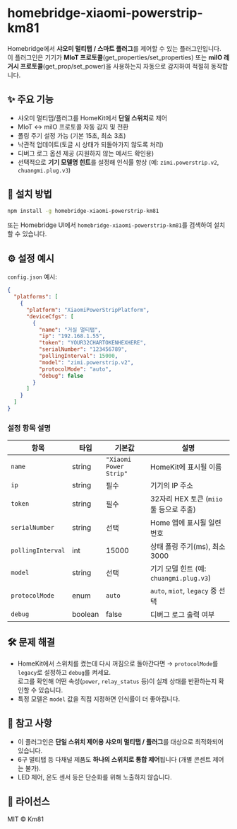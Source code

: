 # homebridge-xiaomi-powerstrip-km81

Homebridge에서 **샤오미 멀티탭 / 스마트 플러그**를 제어할 수 있는 플러그인입니다.  
이 플러그인은 기기가 **MIoT 프로토콜**(get_properties/set_properties) 또는 **miIO 레거시 프로토콜**(get_prop/set_power)을 사용하는지 자동으로 감지하여 적절히 동작합니다.

## ✨ 주요 기능

- 샤오미 멀티탭/플러그를 HomeKit에서 **단일 스위치**로 제어
- MIoT ↔ miIO 프로토콜 자동 감지 및 전환
- 폴링 주기 설정 가능 (기본 15초, 최소 3초)
- 낙관적 업데이트(토글 시 상태가 되돌아가지 않도록 처리)
- 디버그 로그 옵션 제공 (지원하지 않는 메서드 확인용)
- 선택적으로 **기기 모델명 힌트**를 설정해 인식률 향상 (예: `zimi.powerstrip.v2`, `chuangmi.plug.v3`)

## 🔧 설치 방법

```bash
npm install -g homebridge-xiaomi-powerstrip-km81
```

또는 Homebridge UI에서 `homebridge-xiaomi-powerstrip-km81`를 검색하여 설치할 수 있습니다.

## ⚙️ 설정 예시

`config.json` 예시:

```json
{
  "platforms": [
    {
      "platform": "XiaomiPowerStripPlatform",
      "deviceCfgs": [
        {
          "name": "거실 멀티탭",
          "ip": "192.168.1.55",
          "token": "YOUR32CHARTOKENHEXHERE",
          "serialNumber": "123456789",
          "pollingInterval": 15000,
          "model": "zimi.powerstrip.v2",
          "protocolMode": "auto",
          "debug": false
        }
      ]
    }
  ]
}
```

### 설정 항목 설명

| 항목              | 타입    | 기본값   | 설명 |
|------------------|---------|---------|------|
| `name`           | string  | `"Xiaomi Power Strip"` | HomeKit에 표시될 이름 |
| `ip`             | string  | 필수     | 기기의 IP 주소 |
| `token`          | string  | 필수     | 32자리 HEX 토큰 (`miio` 툴 등으로 추출) |
| `serialNumber`   | string  | 선택     | Home 앱에 표시될 일련번호 |
| `pollingInterval`| int     | 15000    | 상태 폴링 주기(ms), 최소 3000 |
| `model`          | string  | 선택     | 기기 모델 힌트 (예: `chuangmi.plug.v3`) |
| `protocolMode`   | enum    | `auto`   | `auto`, `miot`, `legacy` 중 선택 |
| `debug`          | boolean | false    | 디버그 로그 출력 여부 |

## 🛠 문제 해결

- HomeKit에서 스위치를 켰는데 다시 꺼짐으로 돌아간다면 → `protocolMode`를 `legacy`로 설정하고 `debug`를 켜세요.  
  로그를 확인해 어떤 속성(`power`, `relay_status` 등)이 실제 상태를 반환하는지 확인할 수 있습니다.
- 특정 모델은 `model` 값을 직접 지정하면 인식률이 더 좋아집니다.

## 📌 참고 사항

- 이 플러그인은 **단일 스위치 제어용 샤오미 멀티탭 / 플러그**를 대상으로 최적화되어 있습니다.  
- 6구 멀티탭 등 다채널 제품도 **하나의 스위치로 통합 제어**됩니다 (개별 콘센트 제어는 불가).  
- LED 제어, 온도 센서 등은 단순화를 위해 노출하지 않습니다.

## 📜 라이선스

MIT © Km81
